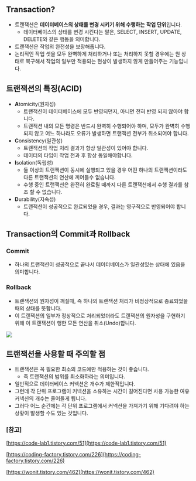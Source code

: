 
## Transaction?

- 트랜잭션은 **데이터베이스의 상태를 변경 시키기 위해 수행하는** **작업 단위**입니다.
    - 데이터베이스의 상태를 변경 시킨다는 말은, SELECT, INSERT, UPDATE, DELETE와 같은 행동을 의미합니다.
- 트랜잭션은 작업의 완전성을 보장해줍니다.
- 논리적인 작업 셋을 모두 완벽하게 처리하거나 또는 처리하지 못할 경우에는 원 상태로 복구해서 작업의 일부만 적용되는 현상이 발생하지 않게 만들어주는 기능입니다.

## 트랜잭션의 특징(ACID)

- **A**tomicity(원자성)
    - 트랜잭션이 데이터베이스에 모두 반영되던지, 아니면 전혀 반영 되지 않아야 합니다.
    - 트랜잭션 내의 모든 명령은 반드시 완벽히 수행되어야 하며, 모두가 완벽히 수행되지 않고 어느 하나라도 오류가 발생하면 트랜잭션 전부가 취소되어야 합니다.
- **C**onsistency(일관성)
    - 트랜잭션의 작업 처리 결과가 항상 일관성이 있어야 합니다.
    - 데이터의 타입이 작업 전과 후 항상 동일해야합니다.
- **I**solation(독립성)
    - 둘 이상의 트랜잭션이 동시에 실행되고 있을 경우 어떤 하나의 트랜잭션이라도 다른 트랜잭션의 연산에 끼어들수 없습니다.
    - 수행 중인 트랜잭션은 완전히 완료될 때까지 다른 트랜잭션에서 수행 결과를 참조 할 수 없습니다.
- **D**urability(지속성)
    - 트랜잭션이 성공적으로 완료되었을 경우, 결과는 영구적으로 반영되어야 합니다.

## Transaction의 Commit과 Rollback

### Commit

- 하나의 트랜잭션이 성공적으로 끝나서 데이터베이스가 일관성있는 상태에 있음을 의미합니다.

### Rollback

- 트랜잭션의 원자성이 깨질때, 즉 하나의 트랜잭션 처리가 비정상적으로 종료되었을 때의 상태를 뜻합니다.
- 이 트랜잭션의 일부가 정상적으로 처리되었더라도 트랜잭션의 원자성을 구현하기 위해 이 트랜잭션이 행한 모든 연산을 취소(Undo)합니다.

![](https://img.notionusercontent.com/s3/prod-files-secure%2F560fc466-27da-429f-ba6b-9df88144a59a%2F7619e866-fa7a-41bf-8cd2-c6739aba2ec0%2FUntitled.png/size/w=2000?exp=1728905362&sig=qjdAH2-OlOa0or1ayXe0lbWf9X2VfiptSyc_z_2U3wo)
## **트랜잭션을 사용할 때 주의할 점**

- 트랜잭션은 꼭 필요한 최소의 코드에만 적용하는 것이 좋습니다.
    - 즉 트랜잭션의 범위를 최소화하라는 의미입니다.
- 일반적으로 데이터베이스 커넥션은 개수가 제한적입니다.
- 그런데 각 단위 프로그램이 커넥션을 소유하는 시간이 길어진다면 사용 가능한 여유 커넥션의 개수는 줄어들게 됩니다.
- 그러다 어느 순간에는 각 단위 프로그램에서 커넥션을 가져가기 위해 기다려야 하는 상황이 발생할 수도 있는 것입니다.

### [참고]

[https://code-lab1.tistory.com/51](https://code-lab1.tistory.com/51)

[https://coding-factory.tistory.com/226](https://coding-factory.tistory.com/226)

[https://wonit.tistory.com/462](https://wonit.tistory.com/462)